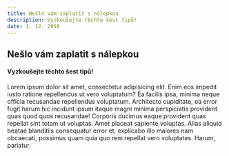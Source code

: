 ```yaml
---
title: Nešlo vám zaplatit s nálepkou
description: Vyzkoušejte těchto šest tipů!
date: 1. 12. 2016
---
```


## Nešlo vám zaplatit s nálepkou

#### Vyzkoušejte těchto šest tipů!

Lorem ipsum dolor sit amet, consectetur adipisicing elit. Enim eos impedit iusto ratione repellendus ut vero voluptatum? Ea facilis ipsa, minima neque officia recusandae repellendus voluptatum. Architecto cupiditate, ea error fugit harum hic incidunt ipsum itaque magni minima perspiciatis provident quas quod quos recusandae! Corporis ducimus eaque provident quas repellat sint totam ut voluptas. Amet placeat sapiente voluptas. Alias aliquid beatae blanditiis consequatur error et, explicabo illo maiores nam obcaecati, possimus quam quia quo rem repellat vero voluptates. Harum, pariatur.

